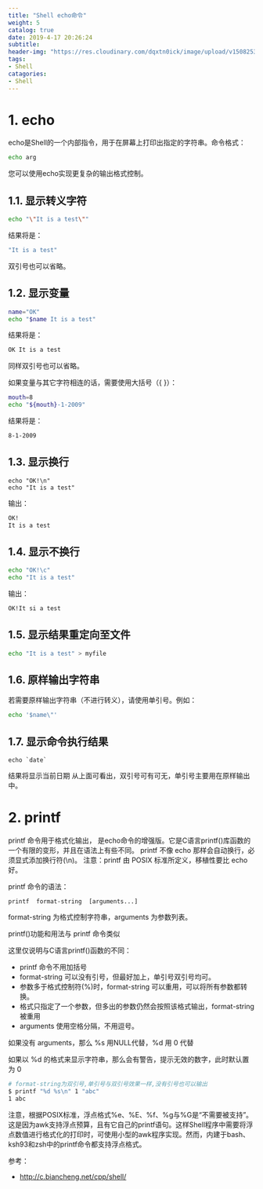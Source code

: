 ```yaml
---
title: "Shell echo命令"
weight: 5
catalog: true
date: 2019-4-17 20:26:24
subtitle:
header-img: "https://res.cloudinary.com/dqxtn0ick/image/upload/v1508253812/header/cow.jpg"
tags:
- Shell
catagories:
- Shell
---
```


# 1. echo

echo是Shell的一个内部指令，用于在屏幕上打印出指定的字符串。命令格式：

```bash
echo arg
```

您可以使用echo实现更复杂的输出格式控制。

## 1.1. 显示转义字符

```bash
echo "\"It is a test\""
```

结果将是：

```bash
"It is a test"
```

双引号也可以省略。

## 1.2. 显示变量

```bash
name="OK"
echo "$name It is a test"
```

结果将是：

```bash
OK It is a test
```

同样双引号也可以省略。

如果变量与其它字符相连的话，需要使用大括号（{ }）：

```bash
mouth=8
echo "${mouth}-1-2009"
```

结果将是：

```bash
8-1-2009
```

## 1.3. 显示换行

```
echo "OK!\n"
echo "It is a test"
```

输出：

```bash
OK!
It is a test
```

## 1.4. 显示不换行

```bash
echo "OK!\c"
echo "It is a test"
```

输出：

```bash
OK!It si a test
```

## 1.5. 显示结果重定向至文件

```bash
echo "It is a test" > myfile
```

## 1.6. 原样输出字符串

若需要原样输出字符串（不进行转义），请使用单引号。例如：

```bash
echo '$name\"'
```

## 1.7. 显示命令执行结果

```
echo `date`
```

结果将显示当前日期
从上面可看出，双引号可有可无，单引号主要用在原样输出中。

# 2. printf

printf 命令用于格式化输出， 是echo命令的增强版。它是C语言printf()库函数的一个有限的变形，并且在语法上有些不同。
printf 不像 echo 那样会自动换行，必须显式添加换行符(\n)。
注意：printf 由 POSIX 标准所定义，移植性要比 echo 好。

printf 命令的语法：

```
printf  format-string  [arguments...]
```

format-string 为格式控制字符串，arguments 为参数列表。

printf()功能和用法与 printf 命令类似

这里仅说明与C语言printf()函数的不同：

- printf 命令不用加括号
- format-string 可以没有引号，但最好加上，单引号双引号均可。
- 参数多于格式控制符(%)时，format-string 可以重用，可以将所有参数都转换。
- 格式只指定了一个参数，但多出的参数仍然会按照该格式输出，format-string 被重用
- arguments 使用空格分隔，不用逗号。

如果没有 arguments，那么 %s 用NULL代替，%d 用 0 代替

如果以 %d 的格式来显示字符串，那么会有警告，提示无效的数字，此时默认置为 0

```bash
# format-string为双引号,单引号与双引号效果一样,没有引号也可以输出
$ printf "%d %s\n" 1 "abc"
1 abc
```

注意，根据POSIX标准，浮点格式%e、%E、%f、%g与%G是“不需要被支持”。这是因为awk支持浮点预算，且有它自己的printf语句。这样Shell程序中需要将浮点数值进行格式化的打印时，可使用小型的awk程序实现。然而，内建于bash、ksh93和zsh中的printf命令都支持浮点格式。



参考：

- http://c.biancheng.net/cpp/shell/